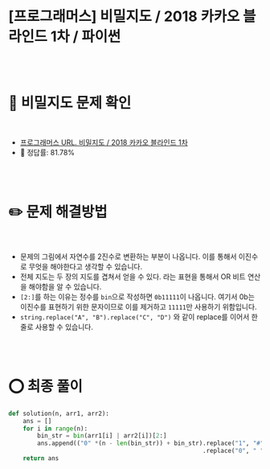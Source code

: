 # [프로그래머스] 비밀지도 / 2018 카카오 블라인드 1차 / 파이썬


<br />
<br />


# 📖 비밀지도 문제 확인

<br />

- [프로그래머스 URL. 비밀지도 / 2018 카카오 블라인드 1차](https://programmers.co.kr/learn/courses/30/lessons/17681)
- 🎯 정답률: 81.78%

<br />
<br />


# ✏️  문제 해결방법

<br />

- 문제의 그림에서 자연수를 2진수로 변환하는 부분이 나옵니다. 이를 통해서 이진수로 무엇을 해야한다고 생각할 수 있습니다.
- 전체 지도는 두 장의 지도를 겹쳐서 얻을 수 있다. 라는 표현을 통해서 OR 비트 연산을 해야함을 알 수 있습니다. 
- `[2:]`를 하는 이유는 정수를 `bin`으로 작성하면 `0b11111`이 나옵니다. 여기서 0b는 이진수를 표현하기 위한 문자이므로 이를 제거하고 `11111`만 사용하기 위함입니다.
- `string.replace("A", "B").replace("C", "D")` 와 같이 replace를 이어서 한 줄로 사용할 수 있습니다. 


<br />
<br />


# ⭕ 최종 풀이

``` python
def solution(n, arr1, arr2):
    ans = []
    for i in range(n):
        bin_str = bin(arr1[i] | arr2[i])[2:]
        ans.append(("0" *(n - len(bin_str)) + bin_str).replace("1", "#")
                                                      .replace("0", " "))
    return ans
```


<br />
<br />